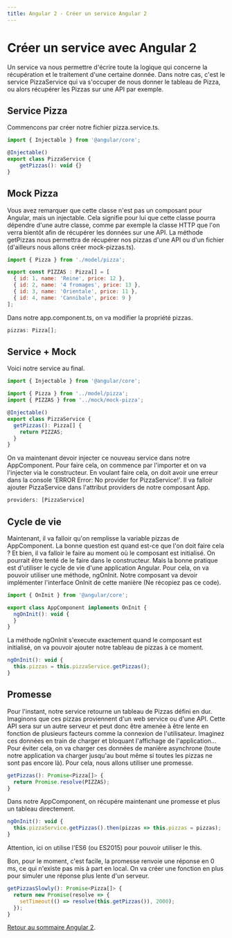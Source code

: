 ```yaml
---
title: Angular 2 - Créer un service Angular 2
---
```


# Créer un service avec Angular 2

Un service va nous permettre d'écrire toute la logique qui concerne la récupération et le traitement d'une certaine donnée. Dans notre cas, c'est le service PizzaService qui va s'occuper de nous donner le tableau de Pizza, ou alors récupérer les Pizzas sur une API par exemple.

## Service Pizza

Commencons par créer notre fichier pizza.service.ts.

```js
import { Injectable } from '@angular/core';

@Injectable()
export class PizzaService {
    getPizzas(): void {}
}
```

## Mock Pizza

Vous avez remarquer que cette classe n'est pas un composant pour Angular, mais un injectable. Cela signifie pour lui que cette classe pourra dépendre d'une autre classe, comme par exemple la classe HTTP que l'on verra bientôt afin de récupérer les données sur une API. La méthode getPizzas nous permettra de récupérer nos pizzas d'une API ou d'un fichier (d'ailleurs nous allons créer mock-pizzas.ts).

```js
import { Pizza } from './model/pizza';

export const PIZZAS : Pizza[] = [
  { id: 1, name: 'Reine', price: 12 },
  { id: 2, name: '4 fromages', price: 13 },
  { id: 3, name: 'Orientale', price: 11 },
  { id: 4, name: 'Cannibale', price: 9 }
];
```

Dans notre app.component.ts, on va modifier la propriété pizzas.

```js
pizzas: Pizza[];
```

## Service + Mock

Voici notre service au final.

```js
import { Injectable } from '@angular/core';

import { Pizza } from '../model/pizza';
import { PIZZAS } from '../mock/mock-pizza';

@Injectable()
export class PizzaService {
  getPizzas(): Pizza[] {
    return PIZZAS;
  }
}
```

On va maintenant devoir injecter ce nouveau service dans notre AppComponent. Pour faire cela, on commence par l'importer et on va l'injecter via le constructeur. En voulant faire cela, on doit avoir une erreur dans la console 'ERROR Error: No provider for PizzaService!'. Il va falloir ajouter PizzaService dans l'attribut providers de notre composant App.

```js
providers: [PizzaService]
```

## Cycle de vie

Maintenant, il va falloir qu'on remplisse la variable pizzas de AppComponent. La bonne question est quand est-ce que l'on doit faire cela ? Et bien, il va falloir le faire au moment où le composant est initialisé. On pourrait être tenté de le faire dans le constructeur. Mais la bonne pratique est d'utiliser le cycle de vie d'une application Angular. Pour cela, on va pouvoir utiliser une méthode, ngOnInit. Notre composant va devoir implémenter l'interface OnInit de cette manière (Ne récopiez pas ce code).

```js
import { OnInit } from '@angular/core';

export class AppComponent implements OnInit {
  ngOnInit(): void {
  }
}
```

La méthode ngOnInit s'execute exactement quand le composant est initialisé, on va pouvoir ajouter notre tableau de pizzas à ce moment.

```js
ngOnInit(): void {
  this.pizzas = this.pizzaService.getPizzas();
}
```

## Promesse

Pour l'instant, notre service retourne un tableau de Pizzas défini en dur. Imaginons que ces pizzas proviennent d'un web service ou d'une API. Cette API sera sur un autre serveur et peut donc être amenée à être lente en fonction de plusieurs facteurs comme la connexion de l'utilisateur. Imaginez ces données en train de charger et bloquant l'affichage de l'application... Pour éviter cela, on va charger ces données de manière asynchrone (toute notre application va charger jusqu'au bout même si toutes les pizzas ne sont pas encore là). Pour cela, nous allons utiliser une promesse.

```js
getPizzas(): Promise<Pizza[]> {
  return Promise.resolve(PIZZAS);
}
```

Dans notre AppComponent, on récupére maintenant une promesse et plus un tableau directement.

```js
ngOnInit(): void {
  this.pizzaService.getPizzas().then(pizzas => this.pizzas = pizzas);
}
```

Attention, ici on utilise l'ES6 (ou ES2015) pour pouvoir utiliser le this.

Bon, pour le moment, c'est facile, la promesse renvoie une réponse en 0 ms, ce qui n'existe pas mis à part en local. On va créer une fonction en plus pour simuler une réponse plus lente d'un serveur.

```js
getPizzasSlowly(): Promise<Pizza[]> {
  return new Promise(resolve => {
    setTimeout(() => resolve(this.getPizzas()), 2000);
  });
}
```

<a href="../angular2">Retour au sommaire Angular 2</a>.